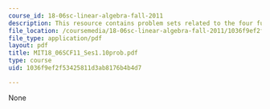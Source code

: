 ```yaml
---
course_id: 18-06sc-linear-algebra-fall-2011
description: This resource contains problem sets related to the four fundamental subspaces.
file_location: /coursemedia/18-06sc-linear-algebra-fall-2011/1036f9ef2f53425811d3ab8176b4b4d7_MIT18_06SCF11_Ses1.10prob.pdf
file_type: application/pdf
layout: pdf
title: MIT18_06SCF11_Ses1.10prob.pdf
type: course
uid: 1036f9ef2f53425811d3ab8176b4b4d7

---
```

None